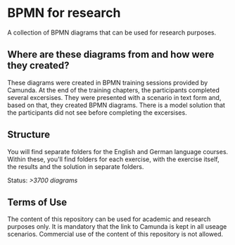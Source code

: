 # BPMN for research
A collection of BPMN diagrams that can be used for research purposes.

## Where are these diagrams from and how were they created?
These diagrams were created in BPMN training sessions provided by Camunda. At the end of the training chapters, the participants completed several excersises. They were presented with a scenario in text form and, based on that, they created BPMN diagrams. There is a model solution that the participants did not see before completing the excersises.

## Structure
You will find separate folders for the English and German language courses. Within these, you'll find folders for each exercise, with the exercise itself, the results and the solution in separate folders.

Status: *>3700 diagrams*

## Terms of Use

The content of this repository can be used for academic and research purposes only. It is mandatory that the link to Camunda is kept in all useage scenarios. Commercial use of the content of this repository is not allowed. 
